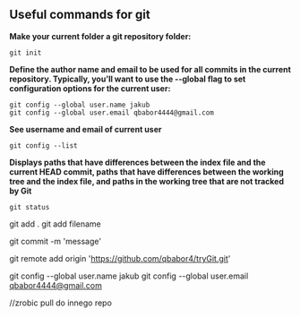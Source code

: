 ## Useful commands for git 

**Make your current folder a git repository folder:**
```
git init
```
**Define the author name and email to be used for all commits in the current repository. Typically, you’ll want to use the --global flag to set configuration options for the current user:**
```
git config --global user.name jakub
git config --global user.email qbabor4444@gmail.com
```
**See username and email of current user**
```
git config --list
```
**Displays paths that have differences between the index file and the current HEAD commit, paths that have differences between the working tree and the index file, and paths in the working tree that are not tracked by Git**
```
git status
```	
git add .
git add filename

git commit -m 'message'

git remote add origin 'https://github.com/qbabor4/tryGit.git'

git config --global user.name jakub
git config --global user.email qbabor4444@gmail.com

//zrobic pull do innego repo
